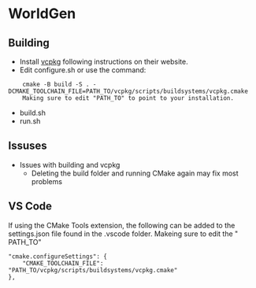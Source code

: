 # WorldGen

## Building
- Install [vcpkg](https://vcpkg.io/) following instructions on their website.
- Edit configure.sh or use the command:
```
    cmake -B build -S . -DCMAKE_TOOLCHAIN_FILE=PATH_TO/vcpkg/scripts/buildsystems/vcpkg.cmake
    Making sure to edit "PATH_TO" to point to your installation.
```
- build.sh
- run.sh

## Issuses
- Issues with building and vcpkg
	- Deleting the build folder and running CMake again may fix most problems

## VS Code
If using the CMake Tools extension, the following can be added to the settings.json file found in the .vscode folder. Makeing sure to edit the "
PATH_TO"
```
"cmake.configureSettings": {
	"CMAKE_TOOLCHAIN_FILE": "PATH_TO/vcpkg/scripts/buildsystems/vcpkg.cmake"
},
```
